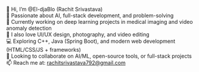 👋 Hi, I’m @El-djaBlo (Rachit Srivastava)  
🧠 Passionate about AI, full-stack development, and problem-solving  
🎯 Currently working on deep learning projects in medical imaging and video anomaly detection  
📸 I also love UI/UX design, photography, and video editing  
💻 Exploring C++, Java (Spring Boot), and modern web development (HTML/CSS/JS + frameworks)  
🤝 Looking to collaborate on AI/ML, open-source tools, or full-stack projects  
📫 Reach me at: rachitsrivastava792@gmail.com


<!---
El-djaBlo/El-djaBlo is a ✨ special ✨ repository because its `README.md` (this file) appears on your GitHub profile.
You can click the Preview link to take a look at your changes.
--->
